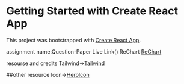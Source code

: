 # Getting Started with Create React App

This project was bootstrapped with [Create React App](https://github.com/facebook/create-react-app).

assignment name:Question-Paper
Live Link()
ReChart
[ReChart](https://recharts.org/en-US/)

resourse and credits
Tailwind->[Tailwind](https://tailwindcss.com/docs/guides/create-react-app)

##other resource
Icon->[HeroIcon](https://heroicons.com/)
